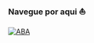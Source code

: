 #
### Navegue por aqui ⛵️

[![ABA](https://img.shields.io/badge/Telas%20-%23323330.svg?&style=for-the-badge&logo=perfil&logoColor=black&color=8f2d56)](https://github.com/VinniciusJesus/flutter_ui_galeria/blob/main/TELAS.md)
#
